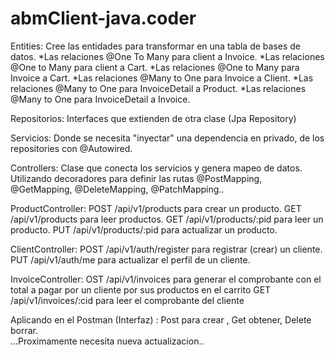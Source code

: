 # abmClient-java.coder

Entities: Cree las entidades para transformar en una tabla de bases de datos. 
*Las relaciones @One To Many para client a Invoice.
*Las relaciones @One to Many para client a Cart. 
*Las relaciones @One to Many para Invoice a Cart. 
*Las relaciones @Many to One para Invoice a Client.
*Las relaciones @Many to One para InvoiceDetail a Product.
*Las relaciones @Many to One para InvoiceDetail a Invoice.


Repositorios: Interfaces que extienden de otra clase (Jpa Repository) 

Servicios: Donde se necesita "inyectar" una dependencia en privado,  de los repositories con @Autowired. 

Controllers: Clase que conecta los servicios y genera mapeo de datos. Utilizando decoradores para definir las rutas  @PostMapping, @GetMapping, @DeleteMapping, @PatchMapping.. 

ProductController:
POST /api/v1/products para crear un producto.
GET /api/v1/products para leer productos.
GET /api/v1/products/:pid para leer un producto.
PUT /api/v1/products/:pid para actualizar un producto.

ClientController: 
POST /api/v1/auth/register para registrar (crear) un cliente.
PUT /api/v1/auth/me para actualizar el perfil de un cliente.

InvoiceController:
OST /api/v1/invoices para generar el comprobante con el total a pagar por un cliente por sus productos en el carrito
GET /api/v1/invoices/:cid para leer el comprobante del cliente

Aplicando en el Postman (Interfaz) : Post para crear , Get obtener, Delete borrar.  
...Proximamente necesita nueva actualizacion.. 
